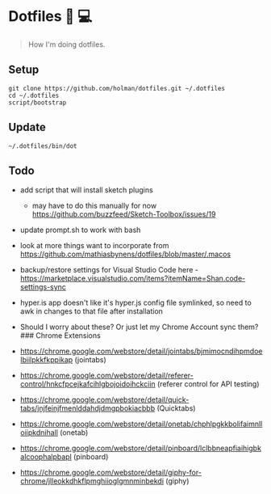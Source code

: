 # Dotfiles 🦄 💻

> How I'm doing dotfiles.

## Setup

```
git clone https://github.com/holman/dotfiles.git ~/.dotfiles
cd ~/.dotfiles
script/bootstrap
```

## Update

`~/.dotfiles/bin/dot`
## Todo

* add script that will install sketch plugins
  * may have to do this manually for now https://github.com/buzzfeed/Sketch-Toolbox/issues/19
* update prompt.sh to work with bash
* look at more things want to incorporate from https://github.com/mathiasbynens/dotfiles/blob/master/.macos
* backup/restore settings for Visual Studio Code here - https://marketplace.visualstudio.com/items?itemName=Shan.code-settings-sync
* hyper.is app doesn't like it's hyper.js config file symlinked, so need to awk in changes to that file after installation

* Should I worry about these? Or just let my Chrome Account sync them?### Chrome Extensions

* https://chrome.google.com/webstore/detail/jointabs/bjmimocndihpmdoelbiilpkkfkppikap (jointabs)
* https://chrome.google.com/webstore/detail/referer-control/hnkcfpcejkafcihlgbojoidoihckciin (referer control for API testing)
* https://chrome.google.com/webstore/detail/quick-tabs/jnjfeinjfmenlddahdjdmgpbokiacbbb (Quicktabs)
* https://chrome.google.com/webstore/detail/onetab/chphlpgkkbolifaimnlloiipkdnihall (onetab)
* https://chrome.google.com/webstore/detail/pinboard/lclbbneapfiaihigbkalcoophalpbapl (pinboard)
* https://chrome.google.com/webstore/detail/giphy-for-chrome/jlleokkdhkflpmghiioglgmnminbekdi (giphy)